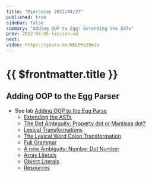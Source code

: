 ```yaml
---
title: "Miércoles 2022/04/27"
published: true
sidebar: false
summary: "Adding OOP to Egg: Extending the ASTs"
prev: 2022-04-26-leccion.md
next:
video: https://youtu.be/WELPKq39mJs
---
```


# {{ $frontmatter.title }}


## Adding OOP to the Egg Parser

* See lab [Adding OOP to the Egg Parse](/practicas/egg-oop-parser.html) 
  *   [Extending the ASTs](/practicas/egg-oop-parser.html#extending-the-asts)
  *   [The Dot Ambiguity: Property dot or Mantissa dot?](/practicas/egg-oop-parser.html#the-dot-ambiguity-property-dot-or-mantissa-dot)
  *   [Lexical Transformations](/practicas/egg-oop-parser.html#lexical-transformations)
  *   [The Lexical Word Colon Transformation](/practicas/egg-oop-parser.html#the-lexical-word-colon-transformation)
  *   [Full Grammar](/practicas/egg-oop-parser.html#full-grammar)
  *   [A new Ambiguity: Number Dot Number](/practicas/egg-oop-parser.html#a-new-ambiguity-number-dot-number)
  *   [Array Literals](/practicas/egg-oop-parser.html#array-literals)
  *   [Object Literals](/practicas/egg-oop-parser.html#object-literals)
  *   [Resources](/practicas/egg-oop-parser.html#resources)


<!--
## Video

<youtube></youtube>
-->
